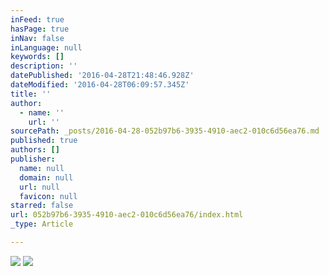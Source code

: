 ```yaml
---
inFeed: true
hasPage: true
inNav: false
inLanguage: null
keywords: []
description: ''
datePublished: '2016-04-28T21:48:46.928Z'
dateModified: '2016-04-28T06:09:57.345Z'
title: ''
author:
  - name: ''
    url: ''
sourcePath: _posts/2016-04-28-052b97b6-3935-4910-aec2-010c6d56ea76.md
published: true
authors: []
publisher:
  name: null
  domain: null
  url: null
  favicon: null
starred: false
url: 052b97b6-3935-4910-aec2-010c6d56ea76/index.html
_type: Article

---
```

![](https://s3-us-west-2.amazonaws.com/the-grid-img/p/e4c02058bd0a3730bf4ea3262551af0b227a49ea.png)
![](https://the-grid-user-content.s3-us-west-2.amazonaws.com/31babbda-2c9a-47df-b207-af403e14b253.png)